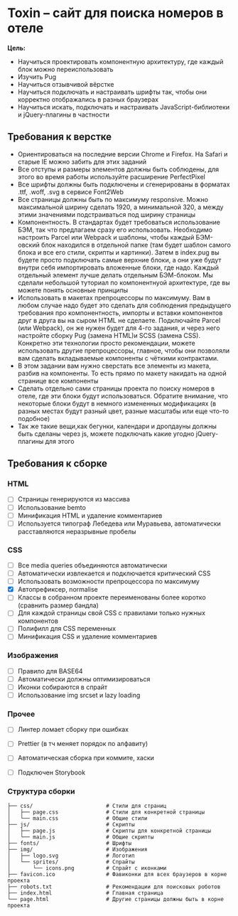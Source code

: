 # Toxin – сайт для поиска номеров в отеле

**Цель:**
- Научиться проектировать компонентную архитектуру, где каждый блок можно переиспользовать
- Изучить Pug
- Научиться отзывчивой вёрстке
- Научиться подключать и настраивать шрифты так, чтобы они корректно отображались в разных браузерах
- Научиться искать, подключать и настраивать JavaScript-библиотеки и jQuery-плагины в частности

## Требования к верстке

- Ориентироваться на последние версии Chrome и Firefox. На Safari и старые IE можно забить для этих заданий
- Все отступы и размеры элементов должны быть соблюдены, для этого во время работы используйте расширение PerfectPixel
- Все шрифты должны быть подключены и сгенерированы в форматах .ttf, .woff, .svg в сервисе Font2Web
- Все страницы должны быть по максимуму responsive. Можно максимальной ширину сделать 1920, а минимальной 320, а между этими значениями подстраиваться под ширину страницы
- Компонентность. В стандартах будет требоваться использование БЭМ, так что предлагаем сразу его использовать. Необходимо настроить Parcel или Webpack и шаблоны, чтобы каждый БЭМ-овский блок находился в отдельной папке (там будет шаблон самого блока и все его стили, скрипты и картинки). Затем в index.pug вы будете просто подключать самые верхние блоки, а они уже будут внутри себя импортировать вложенные блоки, где надо. Каждый отдельный элемент лучше делать отдельным БЭМ-блоком. Мы сделали небольшой туториал по компонентнуой архитектуре, где вы можете понять основные принципы
- Использовать в макетах препроцессоры по максимуму. Вам в любом случае надо будет это сделать для соблюдения предыдущего требования про компонентность, импорты и вставки компонентов друг в друга вы на сыром HTML не сделаете. Подключайте Parcel (или Webpack), он же нужен будет для 4-го задания, и через него настройте сборку Pug (замена HTML)и SCSS (замена CSS). Конкретно эти технологии просто рекомендации, можете использовать другие препроцессоры, главное, чтобы они позволяли вам сделать вкладываемые компоненты с чёткими контрактами.
- В этом задании вам нужно сверстать все элементы из макета, разбив на компоненты. То есть прямо по макету накидать на одной странице все компоненты
- Сделать отдельно сами страницы проекта по поиску номеров в отеле, где эти блоки будут использоваться. Обратите внимание, что некоторые блоки будут в немного измененных модификациях (в разных местах будут разный цвет, разные масштабы или еще что-то подобное)
- Так же такие вещи,как бегунки, календари и дропдауны должны быть сделаны через js, можете подключать какие угодно jQuery-плагины для этого

## Требования к сборке

### HTML

- [ ] Страницы генерируются из массива
- [ ] Использование bemto
- [ ] Минификация HTML и удаление комментариев
- [ ] Используется типограф Лебедева или Муравьева, автоматически расставляются неразрывные пробелы

### CSS

- [ ] Все media queries объединяются автоматически
- [ ] Автоматически извлекается и подключается критический CSS
- [ ] Использовать возможности препроцессора по максимуму
- [x] Автопрефиксер, normalise
- [ ] Классы в собранном проекте переименованы более коротко (сравнить размер бандла)
- [ ] Для каждой страницы свой CSS с правилами только нужных компонентов
- [ ] Полифилл для CSS переменных
- [ ] Минификация CSS и удаление комментариев

### Изображения

- [ ] Правило для BASE64
- [ ] Автоматически должны оптимизироваться
- [ ] Иконки собираются в спрайт
- [ ] Использование img srcset и lazy loading

### Прочее

- [ ] Линтер ломает сборку при ошибках
- [ ] Prettier (в тч меняет порядок по алфавиту)
- [ ] Автоматическая сборка при коммите, хаски
- [ ] Подключен Storybook


### Структура сборки

```
├── css/                       # Стили для страниц
│   ├── page.css               # Стили для конкретной страницы
│   └── main.css               # Общие стили
├── js/                        # Скрипты
│   ├── page.js                # Скрипты для конкретной страницы
│   └── main.js                # Общие скрипты
├── fonts/                     # Шрифты
├── img/                       # Изображения
│   ├── logo.svg               # Логотип
│   └── sprites/               # Спрайты
│       └── icons.png          # Спрайт с иконками
├── favicon.ico                # Фавиконки для всех браузеров в корне проекта
├── robots.txt                 # Рекомендации для поисковых роботов
├── index.html                 # Главная страница
└── page.html                  # Другие страницы должны быть в корне проекта
```
